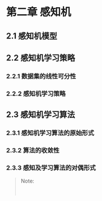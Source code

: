 # 第二章	感知机

## 2.1 感知机模型



## 2.2 感知机学习策略

### 2.2.1 数据集的线性可分性

### 2.2.2 感知机学习策略



## 2.3 感知机学习算法

### 2.3.1 感知机学习算法的原始形式

### 2.3.2 算法的收敛性

### 2.3.3 感知及学习算法的对偶形式

> Note:
>
> ​	



